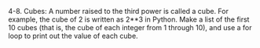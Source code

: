 4-8. Cubes: A number raised to the third power is called a cube. For example,
the cube of 2 is written as 2**3 in Python. Make a list of the first 10 cubes (that
is, the cube of each integer from 1 through 10), and use a for loop to print out
the value of each cube.